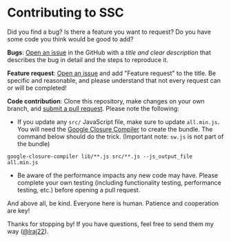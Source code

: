# Contributing to SSC

Did you find a bug? Is there a feature you want to request? Do you have some code you think would be good to add?

**Bugs**: [Open an issue][new issue] in the GitHub with a *title and clear description* that describes the bug in detail and the steps to reproduce it.

**Feature request**: [Open an issue][new issue] and add "Feature request" to the title. Be specific and reasonable, and please understand that not every request can or will be completed!

**Code contribution**: Clone this repository, make changes on your own branch, and [submit a pull request][new pull request]. Please note the following:
- If you update any `src/` JavaScript file, make sure to update `all.min.js`. You will need the [Google Closure Compiler][closure compiler] to create the bundle. The command below should do the trick. (Important note: `sw.js` is not part of the bundle)

```
google-closure-compiler lib/**.js src/**.js --js_output_file all.min.js
```
- Be aware of the performance impacts any new code may have. Please complete your own testing (including functionality testing, performance testing, etc.) before opening a pull request.

And above all, be kind. Everyone here is human. Patience and cooperation are key!

Thanks for stopping by! If you have questions, feel free to send them my way ([@lraj22][lraj22]).

[new issue]: https://github.com/lraj22/ssc/issues/new/choose
[new pull request]: https://github.com/lraj22/ssc/compare
[closure compiler]: https://github.com/google/closure-compiler
[lraj22]: https://github.com/lraj22
